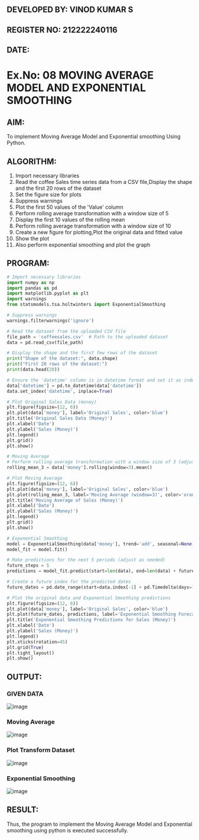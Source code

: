 ## DEVELOPED BY: VINOD KUMAR S
## REGISTER NO: 212222240116
## DATE:

# Ex.No: 08     MOVING AVERAGE MODEL AND EXPONENTIAL SMOOTHING
 
## AIM:
To implement Moving Average Model and Exponential smoothing Using Python.
## ALGORITHM:
1. Import necessary libraries
2. Read the coffee Sales time series data from a CSV file,Display the shape and the first 20 rows of
the dataset
3. Set the figure size for plots
4. Suppress warnings
5. Plot the first 50 values of the 'Value' column
6. Perform rolling average transformation with a window size of 5
7. Display the first 10 values of the rolling mean
8. Perform rolling average transformation with a window size of 10
9. Create a new figure for plotting,Plot the original data and fitted value
10. Show the plot
11. Also perform exponential smoothing and plot the graph
## PROGRAM:
```python
# Import necessary libraries
import numpy as np
import pandas as pd
import matplotlib.pyplot as plt
import warnings
from statsmodels.tsa.holtwinters import ExponentialSmoothing

# Suppress warnings
warnings.filterwarnings('ignore')

# Read the dataset from the uploaded CSV file
file_path = 'coffeesales.csv'  # Path to the uploaded dataset
data = pd.read_csv(file_path)

# Display the shape and the first few rows of the dataset
print("Shape of the dataset:", data.shape)
print("First 20 rows of the dataset:")
print(data.head(20))

# Ensure the 'datetime' column is in datetime format and set it as index
data['datetime'] = pd.to_datetime(data['datetime'])
data.set_index('datetime', inplace=True)

# Plot Original Sales Data (money)
plt.figure(figsize=(12, 6))
plt.plot(data['money'], label='Original Sales', color='blue')
plt.title('Original Sales Data (Money)')
plt.xlabel('Date')
plt.ylabel('Sales (Money)')
plt.legend()
plt.grid()
plt.show()

# Moving Average
# Perform rolling average transformation with a window size of 3 (adjust as needed)
rolling_mean_3 = data['money'].rolling(window=3).mean()

# Plot Moving Average
plt.figure(figsize=(12, 6))
plt.plot(data['money'], label='Original Sales', color='blue')
plt.plot(rolling_mean_3, label='Moving Average (window=3)', color='orange')
plt.title('Moving Average of Sales (Money)')
plt.xlabel('Date')
plt.ylabel('Sales (Money)')
plt.legend()
plt.grid()
plt.show()

# Exponential Smoothing
model = ExponentialSmoothing(data['money'], trend='add', seasonal=None)
model_fit = model.fit()

# Make predictions for the next 5 periods (adjust as needed)
future_steps = 5
predictions = model_fit.predict(start=len(data), end=len(data) + future_steps - 1)

# Create a future index for the predicted dates
future_dates = pd.date_range(start=data.index[-1] + pd.Timedelta(days=1), periods=future_steps)

# Plot the original data and Exponential Smoothing predictions
plt.figure(figsize=(12, 6))
plt.plot(data['money'], label='Original Sales', color='blue')
plt.plot(future_dates, predictions, label='Exponential Smoothing Forecast', color='orange')
plt.title('Exponential Smoothing Predictions for Sales (Money)')
plt.xlabel('Date')
plt.ylabel('Sales (Money)')
plt.legend()
plt.xticks(rotation=45)
plt.grid(True)
plt.tight_layout()
plt.show()

```

## OUTPUT:
### GIVEN DATA
![image](https://github.com/user-attachments/assets/56b1ac47-6fde-4c3b-9ca4-0f58cfdf598d)


### Moving Average

![image](https://github.com/user-attachments/assets/e651f48e-5edc-4327-b2f5-9d483824f500)

### Plot Transform Dataset

![image](https://github.com/user-attachments/assets/708bf9e3-b700-49b8-b5f2-99fa889f4b61)


### Exponential Smoothing

![image](https://github.com/user-attachments/assets/2ad4008a-9c52-41a7-8358-2ede3fe0231f)




## RESULT:
Thus, the program to implement the Moving Average Model and Exponential smoothing using python is executed successfully.
